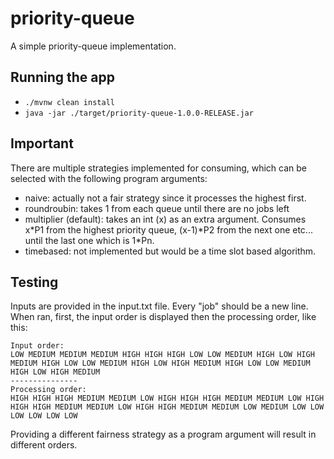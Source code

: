 # priority-queue

A simple priority-queue implementation. 

## Running the app
* `./mvnw clean install`
* `java -jar ./target/priority-queue-1.0.0-RELEASE.jar`

## Important
There are multiple strategies implemented for consuming, which can be selected with the following program arguments:
* naive: actually not a fair strategy since it processes the highest first.
* roundroubin: takes 1 from each queue until there are no jobs left
* multiplier (default): takes an int (x) as an extra argument. Consumes x\*P1 from the highest priority queue, (x-1)\*P2 
from the next one etc... until the last one which is 1\*Pn.
* timebased: not implemented but would be a time slot based algorithm.

## Testing
Inputs are provided in the input.txt file. Every "job" should be a new line.
When ran, first, the input order is displayed then the processing order, like this:

```
Input order: 
LOW MEDIUM MEDIUM MEDIUM HIGH HIGH HIGH LOW LOW MEDIUM HIGH LOW HIGH MEDIUM HIGH LOW LOW MEDIUM HIGH LOW HIGH MEDIUM HIGH LOW LOW MEDIUM HIGH LOW HIGH MEDIUM 
---------------
Processing order: 
HIGH HIGH HIGH MEDIUM MEDIUM LOW HIGH HIGH HIGH MEDIUM MEDIUM LOW HIGH HIGH HIGH MEDIUM MEDIUM LOW HIGH HIGH MEDIUM MEDIUM LOW MEDIUM LOW LOW LOW LOW LOW LOW
```

Providing a different fairness strategy as a program argument will result in different orders. 